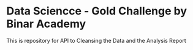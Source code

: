 # Data Sciencce - Gold Challenge by Binar Academy 
This is repository for API to Cleansing the Data and the Analysis Report
